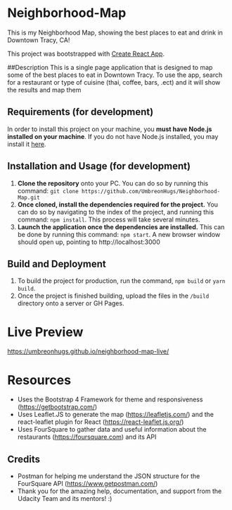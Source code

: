 # Neighborhood-Map
This is my Neighborhood Map, showing the best places to eat and drink in Downtown Tracy, CA!

This project was bootstrapped with [Create React App](https://github.com/facebook/create-react-app).

##Description
This is a single page application that is designed to map some of the best places to eat in Downtown Tracy. To use the app, search for a restaurant or type of cuisine (thai, coffee, bars, .ect) and it will show the results and map them

## Requirements (for development)
In order to install this project on your machine, you **must have Node.js installed on your machine**. If you do not have Node.js installed, you may install it [here](https://nodejs.org/en/).

## Installation and Usage (for development)
1. **Clone the repository** onto your PC. You can do so by running this command: `git clone https://github.com/UmbreonHugs/Neighborhood-Map.git`
2. **Once cloned, install the dependencies required for the project.** You can do so by navigating to the index of the project, and running this command: `npm install`. This process will take several minutes.
3. **Launch the application once the dependencies are installed.** This can be done by running this command: `npm start`. A new browser window should open up, pointing to http://localhost:3000

## Build and Deployment
1. To build the project for production, run the command, `npm build` or `yarn build`.
2. Once the project is finished building, upload the files in the `/build` directory onto a server or GH Pages.

# Live Preview
https://umbreonhugs.github.io/neighborhood-map-live/

# Resources
- Uses the Bootstrap 4 Framework for theme and responsiveness (https://getbootstrap.com/)
- Uses Leaflet.JS to generate the map (https://leafletjs.com/) and the react-leaflet plugin for React (https://react-leaflet.js.org/)
- Uses FourSquare to gather data and useful information about the restaurants (https://foursquare.com) and its API

## Credits
- Postman for helping me understand the JSON structure for the FourSquare API (https://www.getpostman.com/)
- Thank you for the amazing help, documentation, and support from the Udacity Team and its mentors! :)
